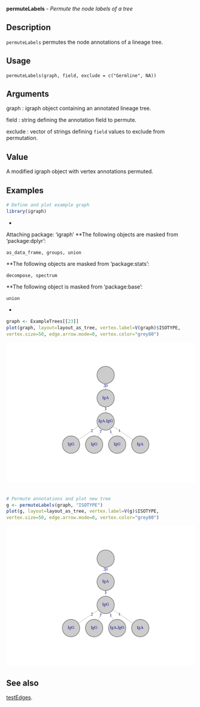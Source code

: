 **permuteLabels** - *Permute the node labels of a tree*

Description
--------------------

`permuteLabels` permutes the node annotations of a lineage tree.


Usage
--------------------
```
permuteLabels(graph, field, exclude = c("Germline", NA))
```

Arguments
-------------------

graph
:   igraph object containing an annotated lineage tree.

field
:   string defining the annotation field to permute.

exclude
:   vector of strings defining `field` values to exclude 
from permutation.




Value
-------------------

A modified igraph object with vertex annotations permuted.



Examples
-------------------

```R
# Define and plot example graph
library(igraph)

```

*
Attaching package: ‘igraph’
**The following objects are masked from ‘package:dplyr’:

    as_data_frame, groups, union
**The following objects are masked from ‘package:stats’:

    decompose, spectrum
**The following object is masked from ‘package:base’:

    union
*
```R
graph <- ExampleTrees[[23]]
plot(graph, layout=layout_as_tree, vertex.label=V(graph)$ISOTYPE, 
vertex.size=50, edge.arrow.mode=0, vertex.color="grey80")

```

![7](permuteLabels-7.png)

```R

# Permute annotations and plot new tree
g <- permuteLabels(graph, "ISOTYPE")
plot(g, layout=layout_as_tree, vertex.label=V(g)$ISOTYPE,
vertex.size=50, edge.arrow.mode=0, vertex.color="grey80")
```

![9](permuteLabels-9.png)


See also
-------------------

[testEdges](testEdges.md).



